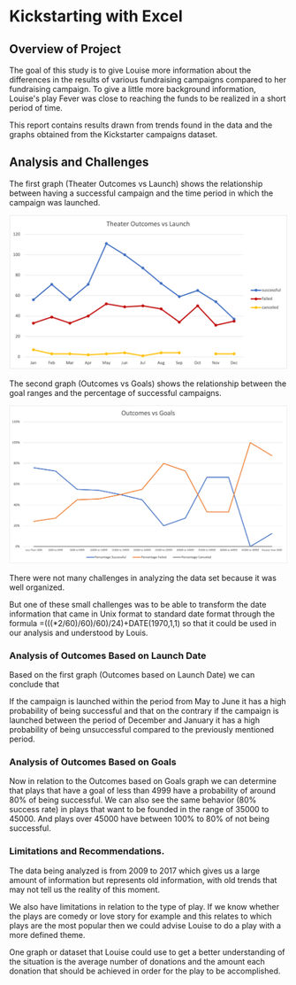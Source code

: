 # Kickstarting with Excel

## Overview of Project

The goal of this study is to give Louise more information about the differences in the results of various fundraising campaigns compared to her fundraising campaign.
To give a little more background information, Louise's play Fever was close to reaching the funds to be realized in a short period of time.

This report contains results drawn from trends found in the data and the graphs obtained from the Kickstarter campaigns dataset.

## Analysis and Challenges

The first graph (Theater Outcomes vs Launch) shows the relationship between having a successful campaign and the time period in which the campaign was launched.

![](Resources/Theater_Outcomes_vs_Launch.png)

The second graph (Outcomes vs Goals) shows the relationship between the goal ranges and the percentage of successful campaigns.

![](Resources/Outcomes_vs_Goals.png)

There were not many challenges in analyzing the data set because it was well organized.

But one of these small challenges was to be able to transform the date information that came in Unix format to standard date format through the formula =(((\*2/60)/60)/60)/24)+DATE(1970,1,1) so that it could be used in our analysis and understood by Louis.

### Analysis of Outcomes Based on Launch Date

Based on the first graph (Outcomes based on Launch Date) we can conclude that

If the campaign is launched within the period from May to June it has a high probability of being successful and that on the contrary if the campaign is launched between the period of December and January it has a high probability of being unsuccessful compared to the previously mentioned period.

### Analysis of Outcomes Based on Goals

Now in relation to the Outcomes based on Goals graph we can determine that plays that have a goal of less than 4999 have a probability of around 80% of being successful. We can also see the same behavior (80% success rate) in plays that want to be founded in the range of 35000 to 45000. And plays over 45000 have between 100% to 80% of not being successful.

### Limitations and Recommendations.

The data being analyzed is from 2009 to 2017 which gives us a large amount of information but represents old information, with old trends that may not tell us the reality of this moment.

We also have limitations in relation to the type of play. If we know whether the plays are comedy or love story for example and this relates to which plays are the most popular then we could advise Louise to do a play with a more defined theme.

One graph or dataset that Louise could use to get a better understanding of the situation is the average number of donations and the amount each donation that should be achieved in order for the play to be accomplished.
